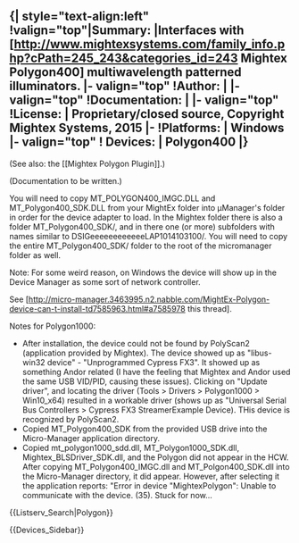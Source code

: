 {| style="text-align:left"
!valign="top"|Summary:
|Interfaces with [http://www.mightexsystems.com/family_info.php?cPath=245_243&categories_id=243 Mightex Polygon400] multiwavelength patterned illuminators.
|- valign="top"
!Author:
| 
|- valign="top"
!Documentation:
| 
|- valign="top"
!License:
| Proprietary/closed source, Copyright Mightex Systems, 2015
|-
!Platforms:
| Windows
|- valign="top"
! Devices:
| Polygon400
|}
----

(See also: the [[Mightex Polygon Plugin]].)

(Documentation to be written.)

You will need to copy MT_POLYGON400_IMGC.DLL and MT_Polygon400_SDK.DLL from your MightEx folder into µManager's folder in order for the device adapter to load. In the Mightex folder there is also a folder MT_Polygon400_SDK/, and in there one (or more) subfolders with names similar to DSIGeeeeeeeeeeeeLAP1014103100/. You will need to copy the entire MT_Polygon400_SDK/ folder to the root of the micromanager folder as well.

Note: For some weird reason, on Windows the device will show up in the Device Manager as some sort of network controller.

See [http://micro-manager.3463995.n2.nabble.com/MightEx-Polygon-device-can-t-install-td7585963.html#a7585978 this thread].

Notes for Polygon1000:
* After installation, the device could not be found by PolyScan2 (application provided by Mightex).  The device showed up as  "libus-win32 device"  - "Unprogrammed Cypress FX3".  It showed up as something Andor related (I have the feeling that Mightex and Andor used the same USB VID/PID, causing these issues). Clicking on "Update driver", and locating the driver (Tools > Drivers > Polygon1000 > Win10_x64) resulted in a workable driver (shows up as "Universal Serial Bus Controllers > Cypress FX3 StreamerExample Device).  THis device is recognized by PolyScan2.
* Copied MT_Polygon400_SDK from the provided USB drive into the Micro-Manager application directory.
* Copied mt_polygon1000_sdd.dll, MT_Polygon1000_SDK.dll, Mightex_BLSDriver_SDK.dll, and the Polygon did not appear in the HCW.  After copying MT_Polygon400_IMGC.dll and MT_Polgon400_SDK.dll into the Micro-Manager directory, it did appear.  However, after selecting it the application reports: "Error in device "MightexPolygon": Unable to communicate with the device. (35).
Stuck for now...

{{Listserv_Search|Polygon}}

{{Devices_Sidebar}}

